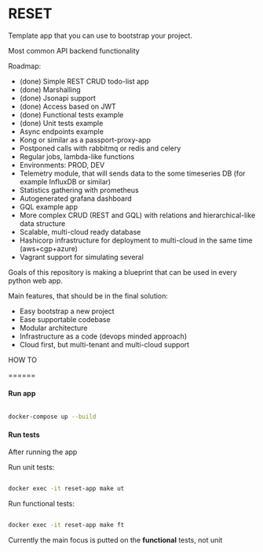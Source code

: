 # RESET

Template app that you can use to bootstrap your project.

Most common API backend functionality

Roadmap:
 - (done) Simple REST CRUD todo-list app
 - (done) Marshalling
 - (done) Jsonapi support 
 - (done) Access based on JWT
 - (done) Functional tests example
 - (done) Unit tests example
 - Async endpoints example
 - Kong or similar as a passport-proxy-app
 - Postponed calls with rabbitmq or redis and celery
 - Regular jobs, lambda-like functions
 - Environments: PROD, DEV 
 - Telemetry module, that will sends data to the some timeseries DB (for example InfluxDB or similar)
 - Statistics gathering with prometheus
 - Autogenerated grafana dashboard
 - GQL example app
 - More complex CRUD (REST and GQL) with relations and hierarchical-like data structure
 - Scalable, multi-cloud ready database
 - Hashicorp infrastructure for deployment to multi-cloud in the same time (aws+cgp+azure)
 - Vagrant support for simulating several 
 
 Goals of this repository is making a blueprint that can be used in every python web app.
 
 Main features, that should be in the final solution:
  - Easy bootstrap a new project
  - Ease supportable codebase
  - Modular architecture
  - Infrastructure as a code (devops minded approach)
  - Cloud first, but multi-tenant and multi-cloud support
  
   

HOW TO

======



#### Run app

```sh

docker-compose up --build

```



#### Run tests

After running the app

Run unit tests:
```sh

docker exec -it reset-app make ut

```

Run functional tests:
```sh

docker exec -it reset-app make ft

```


Currently the main focus is putted on the **functional** tests, not unit